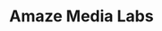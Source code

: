 ---
layout: project
order: 10
metatitle: Amaze Media Labs ✕ Esten.co
metadescription: Connecting the world's leading brands with engaged audiences through branded podcasts, live stream content and immersive experiences
metaimg: amaze-meta.jpg
device: desktop
title: Amaze Media Labs
headline: Amazing stories, connected brands, passionate communities
hex: "365694"
hex2: "afc5ef"
agency: Lift Interactive
type: Website
role: Strategy
role2: Design
role3: Development
bug: amaze-brand.png
cardbackground: amaze-background-image.png
cardbackgroundalt: Amaze Media Labs supporting graphic of actress Alysia Reiner
herographic: amaze-herographic.jpg
herographicalt: Homepage screenshot of the Amaze Media Labs website
introimg: amaze-1.jpg
introimgalt: Grid of screenshots from various pages of the Amaze Media Labs website
screens1title: Fresh Start
screens1description: The Amaze Media Labs team found us in the infancy of their business looking for a website that could not just tell their story, but one that would truly celebrate their new branding and leave a lasting mark on customers.
screens1desktop: amaze-screen-1.jpg
screens1desktopalt: Responsive desktop screenshot of the Amaze Media Labs "communities" page
screens2desktop: amaze-screen-2.jpg
screens2desktopalt: Responsive desktop screenshot of the Amaze Media Labs "home" page
screens3desktop: amaze-screen-3.jpg
screens3desktopalt: Responsive desktop screenshot of the Amaze Media Labs "health & wellness" page
bustoutimage: amaze-outroimage.jpg
bustoutimagealt: Imagery of two podcast hosts on the job
screens2title: Our Solution
screens2description: With a heavy focus on design, the Amaze team really let us run wild and experiment with everything from animation based layouts to new technologies. Ultimately leaving us with an eye-catching design that intuitively walks users through the Amaze story.
<!-- screens2linktext: -->
<!-- screens2linkurl: -->
screens2firstimage: amaze-mobile1.jpg
screens2firstimagealt: Responsive mobile screenshot of the Amaze Media Labs "home" page
screens2secondimage: amaze-mobile2.jpg
screens2secondimagealt: Responsive mobile screenshot of the Amaze Media Labs "about" page
screens2thirdimage: amaze-mobile3.jpg
screens2thirdimagealt: Responsive mobile screenshot of the Amaze Media Labs "communities" page
screens2fourthimage: amaze-mobile4.jpg
screens2fourthimagealt: Responsive mobile screenshot of the Amaze Media Labs "contact" page
<!-- screens3title: -->
screens3blockquote: Though the site was recently launched, internal stakeholders are already impressed with the impact it’s had on business. Users compliment its high-quality interface and functionality.
screens3description: Robert Tuchman
<!-- screens3linktext: -->
<!-- screens3linkurl: -->
outroimage: amaze-2.jpg
outroimagealt: Grid of screenshots from various pages of the Amaze Media Labs website
svg-box: "0 0 48.15 48.83"
svg-path: "M38,0H29.24L24.35,17,19.45,0H10.67l4.47,15L0,9.76v9.33l16.06,5.36L0,29.81v9.32l15.12-5.22L10.67,48.83h8.78l4.89-17,4.9,17H38L33.6,34l14.55,5.14V29.81l-16-5.36,16-5.36V9.76L33.57,14.92Z"
---